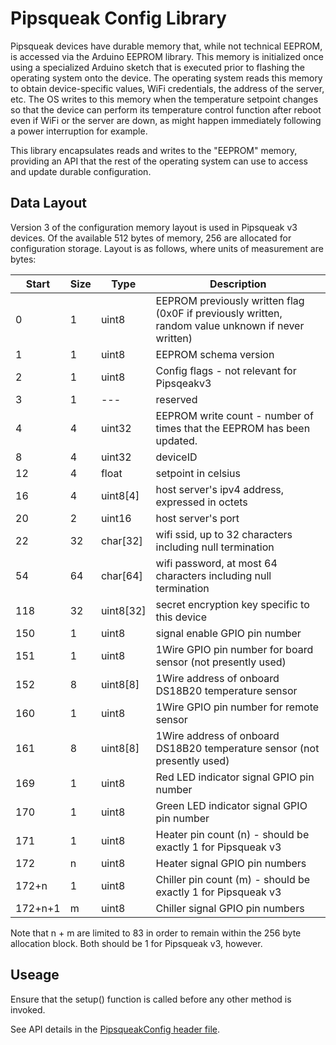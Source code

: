 # Pipsqueak Config Library

Pipsqueak devices have durable memory that, while not technical EEPROM,
is accessed via the Arduino EEPROM library. This memory is initialized
once using a specialized Arduino sketch that is executed prior to flashing
the operating system onto the device. The operating system reads this
memory to obtain device-specific values, WiFi credentials, the address
of the server, etc. The OS writes to this memory when the temperature
setpoint changes so that the device can perform its temperature control
function after reboot even if WiFi or the server are down, as might
happen immediately following a power interruption for example.

This library encapsulates reads and writes to the "EEPROM" memory,
providing an API that the rest of the operating system can use to
access and update durable configuration.

## Data Layout

Version 3 of the configuration memory layout is used in Pipsqueak v3
devices. Of the available 512 bytes of memory, 256 are allocated for
configuration storage. Layout is as follows, where units of measurement
are bytes:

| Start     | Size   | Type      | Description
| --------- | ------ | --------- | ----------------------------------------------------
| 0         | 1      | uint8     | EEPROM previously written flag (0x0F if previously written, random value unknown if never written)
| 1         | 1      | uint8     | EEPROM schema version
| 2         | 1      | uint8     | Config flags - not relevant for Pipsqeakv3
| 3         | 1      | ---       | reserved
| 4         | 4      | uint32    | EEPROM write count - number of times that the EEPROM has been updated.
| 8         | 4      | uint32    | deviceID
| 12        | 4      | float     | setpoint in celsius
| 16        | 4      | uint8[4]  | host server's ipv4 address, expressed in octets
| 20        | 2      | uint16    | host server's port
| 22        | 32     | char[32]  | wifi ssid, up to 32 characters including null termination
| 54        | 64     | char[64]  | wifi password, at most 64 characters including null termination
| 118       | 32     | uint8[32] | secret encryption key specific to this device
| 150       | 1      | uint8     | signal enable GPIO pin number
| 151       | 1      | uint8     | 1Wire GPIO pin number for board sensor (not presently used)
| 152       | 8      | uint8[8]  | 1Wire address of onboard DS18B20 temperature sensor
| 160       | 1      | uint8     | 1Wire GPIO pin number for remote sensor
| 161       | 8      | uint8[8]  | 1Wire address of onboard DS18B20 temperature sensor (not presently used)
| 169       | 1      | uint8     | Red LED indicator signal GPIO pin number
| 170       | 1      | uint8     | Green LED indicator signal GPIO pin number
| 171       | 1      | uint8     | Heater pin count (n) - should be exactly 1 for Pipsqueak v3
| 172       | n      | uint8     | Heater signal GPIO pin numbers
| 172+n     | 1      | uint8     | Chiller pin count (m) - should be exactly 1 for Pipsqueak v3
| 172+n+1   | m      | uint8     | Chiller signal GPIO pin numbers

Note that n + m are limited to 83 in order to remain within the 256 byte
allocation block. Both should be 1 for Pipsqueak v3, however.

## Useage

Ensure that the setup() function is called before any other method is invoked.

See API details in the [PipsqueakConfig header file](./PipsqueakConfig.h).
